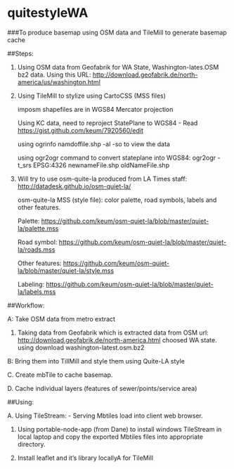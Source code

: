 quitestyleWA
============

###To produce basemap using OSM data and TileMill to generate basemap cache

##Steps:

1. Using OSM data from Geofabrik for WA State, Washington-lates.OSM bz2 data. Using this URL:
http://download.geofabrik.de/north-america/us/washington.html

2. Using TileMill to stylize using CartoCSS (MSS files)

     imposm shapefiles are in WGS84 Mercator projection

     Using KC data, need to reproject StatePlane to WGS84 - Read https://gist.github.com/keum/7920560/edit

     using ogrinfo namdoffile.shp -al -so to view the data

     using ogr2ogr command to convert stateplane into WGS84:  ogr2ogr -t_srs EPSG:4326 newnameFile.shp oldNameFile.shp




3. Will try to use osm-quite-la produced from LA Times staff: http://datadesk.github.io/osm-quiet-la/

     osm-quite-la MSS (style file):  color palette, road symbols, labels and other features.

     Palette:  https://github.com/keum/osm-quiet-la/blob/master/quiet-la/palette.mss

     Road symbol:  https://github.com/keum/osm-quiet-la/blob/master/quiet-la/roads.mss

     Other features:   https://github.com/keum/osm-quiet-la/blob/master/quiet-la/style.mss

     Labeling:    https://github.com/keum/osm-quiet-la/blob/master/quiet-la/labels.mss



##Workflow:

A: Take OSM data from metro extract
  1. Taking data from Geofabrik which is extracted data from OSM
  url: http://download.geofabrik.de/north-america.html choosed WA state. using download washington-latest.osm.bz2

B: Bring them into TillMill and style them using Quite-LA style

C. Create mbTile to cache basemap.

D. Cache individual layers  (features of sewer/points/service area)



##Using:

A. Using TileStream: - Serving Mbtiles load into client web browser.

1. Using portable-node-app (from Dane) to install windows TileStream in local laptop and copy the exported Mbtiles files into appropriate directory.

2. Install leaflet and it’s library locallyA for TileMill
